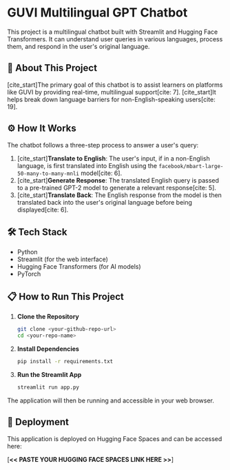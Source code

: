 # GUVI Multilingual GPT Chatbot

This project is a multilingual chatbot built with Streamlit and Hugging Face Transformers. It can understand user queries in various languages, process them, and respond in the user's original language.

## 🚀 About This Project

[cite_start]The primary goal of this chatbot is to assist learners on platforms like GUVI by providing real-time, multilingual support[cite: 7]. [cite_start]It helps break down language barriers for non-English-speaking users[cite: 19].

## ⚙️ How It Works

The chatbot follows a three-step process to answer a user's query:
1.  [cite_start]**Translate to English**: The user's input, if in a non-English language, is first translated into English using the `facebook/mbart-large-50-many-to-many-mnli` model[cite: 6].
2.  [cite_start]**Generate Response**: The translated English query is passed to a pre-trained GPT-2 model to generate a relevant response[cite: 5].
3.  [cite_start]**Translate Back**: The English response from the model is then translated back into the user's original language before being displayed[cite: 6].

## 🛠️ Tech Stack
- Python
- Streamlit (for the web interface)
- Hugging Face Transformers (for AI models)
- PyTorch

## 📋 How to Run This Project

1.  **Clone the Repository**
    ```bash
    git clone <your-github-repo-url>
    cd <your-repo-name>
    ```

2.  **Install Dependencies**
    ```bash
    pip install -r requirements.txt
    ```

3.  **Run the Streamlit App**
    ```bash
    streamlit run app.py
    ```
The application will then be running and accessible in your web browser.

## 🔗 Deployment

This application is deployed on Hugging Face Spaces and can be accessed here:

[**<< PASTE YOUR HUGGING FACE SPACES LINK HERE >>**]
